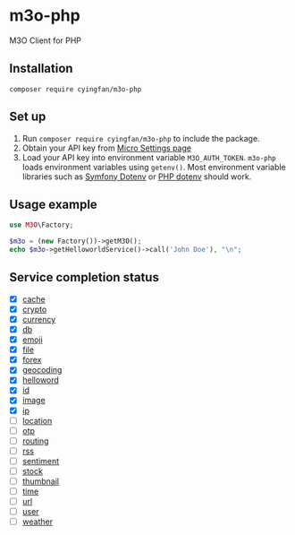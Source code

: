 # m3o-php
M3O Client for PHP


## Installation
`composer require cyingfan/m3o-php`


## Set up
1. Run `composer require cyingfan/m3o-php` to include the package.
2. Obtain your API key from [Micro Settings page](https://www.m3o.com/settings/keys)
3. Load your API key into environment variable `M3O_AUTH_TOKEN`. 
   `m3o-php` loads environment variables using `getenv()`. 
   Most environment variable libraries such as [Symfony Dotenv](https://github.com/symfony/dotenv) or [PHP dotenv](https://github.com/vlucas/phpdotenv) should work.

   

## Usage example
```php
use M3O\Factory;

$m3o = (new Factory())->getM3O();
echo $m3o->getHelloworldService()->call('John Doe'), "\n";
```

## Service completion status 
- [X] [cache](https://m3o.com/cache)
- [X] [crypto](https://m3o.com/crypto)
- [X] [currency](https://m3o.com/currency)
- [X] [db](https://m3o.com/db)
- [X] [emoji](https://m3o.com/emoji)
- [X] [file](https://m3o.com/file)
- [X] [forex](https://m3o.com/forex)
- [X] [geocoding](https://m3o.com/geocoding)
- [X] [helloword](https://m3o.com/helloword)
- [X] [id](https://m3o.com/id)
- [X] [image](https://m3o.com/image)
- [X] [ip](https://m3o.com/ip)
- [ ] [location](https://m3o.com/location)
- [ ] [otp](https://m3o.com/otp)
- [ ] [routing](https://m3o.com/routing)
- [ ] [rss](https://m3o.com/rss)
- [ ] [sentiment](https://m3o.com/sentiment)
- [ ] [stock](https://m3o.com/stock)
- [ ] [thumbnail](https://m3o.com/thumbnail)
- [ ] [time](https://m3o.com/time)
- [ ] [url](https://m3o.com/url)
- [ ] [user](https://m3o.com/user)
- [ ] [weather](https://m3o.com/weather)
